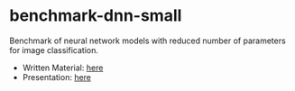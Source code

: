 # benchmark-dnn-small
Benchmark of neural network models with reduced number of parameters for image classification.

- Written Material: [here](doc.pdf)
- Presentation: [here](pres.pdf)
